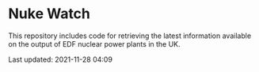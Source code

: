 # Nuke Watch

This repository includes code for retrieving the latest information available on the output of EDF nuclear power plants in the UK.

Last updated: 2021-11-28 04:09